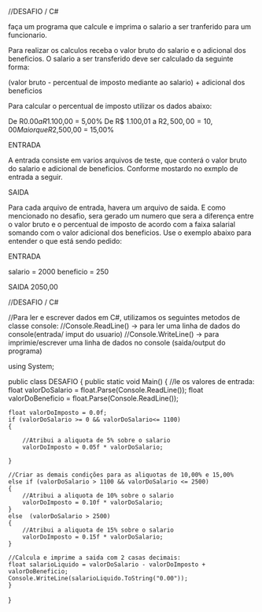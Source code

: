 //DESAFIO / C#

faça um programa que calcule e imprima o salario a ser tranferido para um funcionario.

Para realizar os calculos receba o valor bruto do salario e o adicional dos beneficios.
O salario a ser transferido deve ser calculado da seguinte forma:

(valor bruto - percentual de imposto mediante ao salario) + adicional dos beneficios

Para calcular o percentual de imposto utilizar os dados abaixo:

De R$0.00 a R$1.100,00 = 5,00%
De R$ 1.100,01 a R$2,500,00 = 10,00%
Maior que R$2,500,00 = 15,00%

ENTRADA

A entrada consiste em varios arquivos de teste, que conterá o valor bruto do salario e adicional de beneficios. Conforme mostardo no exmplo de entrada a seguir.


SAIDA

Para cada arquivo de entrada, havera um arquivo de saida. E como mencionado no desafio, sera gerado um numero que sera a diferença entre o valor bruto e o percentual de imposto de acordo com a faixa salarial somando com o valor adicional dos beneficios. Use o exemplo abaixo para entender o que está sendo pedido:

ENTRADA

salario = 2000
beneficio = 250

SAIDA 2050,00




//DESAFIO / C#

//Para ler e escrever dados em C#, utilizamos os seguintes metodos de classe console:
//Console.ReadLine() -> para ler uma linha de dados do console(entrada/ imput do usuario)
//Console.WriteLine() -> para imprimie/escrever uma linha de dados no console (saida/output do programa)

using System;

public class DESAFIO
{
    public static void Main()
    {
    //le os valores de entrada:
    float valorDoSalario = float.Parse(Console.ReadLine());
    float valorDoBeneficio = float.Parse(Console.ReadLine());

    float valorDoImposto = 0.0f;    
    if (valorDoSalario >= 0 && valorDoSalario<= 1100)
    {

        //Atribui a aliquota de 5% sobre o salario
        valorDoImposto = 0.05f * valorDoSalario;

    }

    //Criar as demais condições para as aliquotas de 10,00% e 15,00%
    else if (valorDoSalario > 1100 && valorDoSalario <= 2500)
    {
        //Atribui a aliquota de 10% sobre o salario
        valorDoImposto = 0.10f * valorDoSalario;
    }
    else  (valorDoSalario > 2500)
    {
        //Atribui a aliquota de 15% sobre o salario
        valorDoImposto = 0.15f * valorDoSalario;
    }

    //Calcula e imprime a saida com 2 casas decimais:
    float salarioLiquido = valorDoSalario - valorDoImposto + valorDoBeneficio;
    Console.WriteLine(salarioLiquido.ToString("0.00"));
    }   
}

